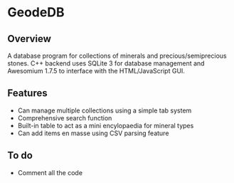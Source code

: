 # GeodeDB

## Overview
A database program for collections of minerals and precious/semiprecious stones. C++ backend uses SQLite 3 for database management and Awesomium 1.7.5 to interface with the HTML/JavaScript GUI.

## Features
* Can manage multiple collections using a simple tab system
* Comprehensive search function
* Built-in table to act as a mini encylopaedia for mineral types
* Can add items en masse using CSV parsing feature

## To do
* Comment all the code

